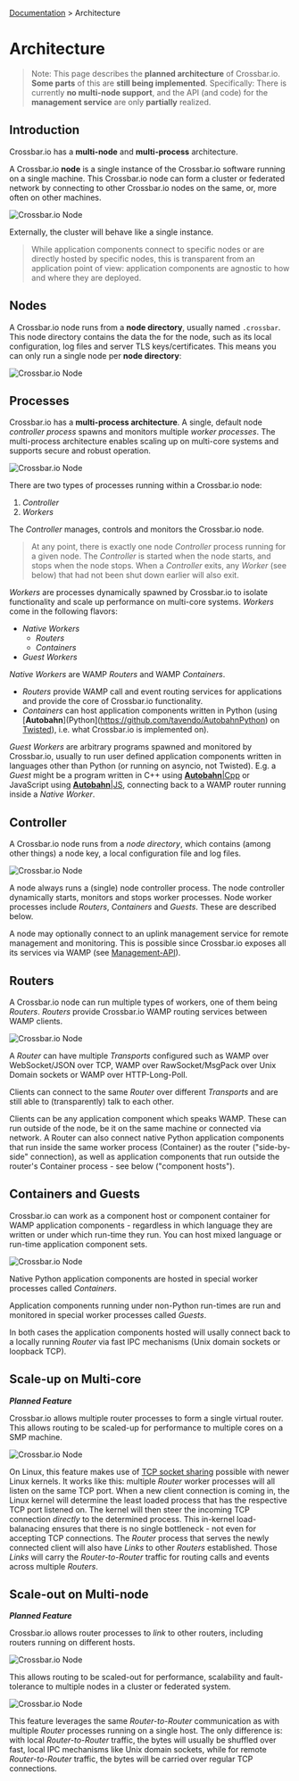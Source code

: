 [Documentation](.) > Architecture

# Architecture

> Note: This page describes the **planned architecture** of Crossbar.io. **Some parts** of this are **still being implemented**. Specifically: There is currently **no multi-node support**, and the API (and code) for the **management service** are only **partially** realized.  


## Introduction

Crossbar.io has a **multi-node** and **multi-process** architecture.

A Crossbar.io **node** is a single instance of the Crossbar.io software running on a single machine. This Crossbar.io node can form a cluster or federated network by connecting to other Crossbar.io nodes on the same, or, more often on other machines.

![Crossbar.io Node](/static/img/docs/gen/crossbar_deployment_00.png)

Externally, the cluster will behave like a single instance.

>While application components connect to specific nodes or are directly hosted by specific nodes, this is transparent from an application point of view: application components are agnostic to how and where they are deployed.

## Nodes

A Crossbar.io node runs from a **node directory**, usually named `.crossbar`. This node directory contains the data the for the node, such as its local configuration, log files and server TLS keys/certificates. This means you can only run a single node per **node directory**:

![Crossbar.io Node](/static/img/docs/gen/crossbar_deployment_00b.png)

## Processes

Crossbar.io has a **multi-process architecture**. A single, default node *controller process* spawns and monitors multiple *worker processes*. The multi-process architecture enables scaling up on multi-core systems and supports secure and robust operation.

![Crossbar.io Node](/static/img/docs/gen/crossbar_deployment_00c.png)

There are two types of processes running within a Crossbar.io node:

 1. *Controller*
 2. *Workers*

The *Controller* manages, controls and monitors the Crossbar.io node.

>At any point, there is exactly one node *Controller* process running for a given node. The *Controller* is started when the node starts, and stops when the node stops. When a *Controller* exits, any *Worker* (see below) that had not been shut down earlier will also exit.

*Workers* are processes dynamically spawned by Crossbar.io to isolate functionality and scale up performance on multi-core systems. *Workers* come in the following flavors:

 * *Native Workers*
     * *Routers*
     * *Containers*
 * *Guest Workers*

*Native Workers* are WAMP *Routers* and WAMP *Containers*. 

* *Routers* provide WAMP call and event routing services for applications and provide the core of Crossbar.io functionality. 
* *Containers* can host application components written in Python (using [**Autobahn**](Python](https://github.com/tavendo/AutobahnPython) on [Twisted](http://twistedmatrix.com/)), i.e. what Crossbar.io is implemented on).

*Guest Workers* are arbitrary programs spawned and monitored by Crossbar.io, usually to run user defined application components written in languages other than Python (or running on asyncio, not Twisted). E.g. a *Guest* might be a program written in C++ using [**Autobahn**|Cpp](https://github.com/tavendo/AutobahnCpp) or JavaScript using [**Autobahn**|JS](https://github.com/tavendo/AutobahnJS), connecting back to a WAMP router running inside a *Native Worker*.


## Controller

A Crossbar.io node runs from a *node directory*, which contains (among other things) a node key, a local configuration file and log files. 

![Crossbar.io Node](/static/img/docs/gen/crossbar_deployment_01.png)

A node always runs a (single) node controller process. The node controller dynamically starts, monitors and stops worker processes. Node worker processes include *Routers*, *Containers* and *Guests*. These are described below.

A node may optionally connect to an uplink management service for remote management and monitoring. This is possible since Crossbar.io exposes all its services via WAMP (see [Management-API](Management-API)).


## Routers

A Crossbar.io  node can run multiple types of workers, one of them being *Routers*. *Routers* provide Crossbar.io  WAMP routing services between WAMP clients.

![Crossbar.io Node](/static/img/docs/gen/crossbar_deployment_02.png)

A *Router* can have multiple *Transports* configured such as WAMP over WebSocket/JSON over TCP, WAMP over RawSocket/MsgPack over Unix Domain sockets or WAMP over HTTP-Long-Poll. 

Clients can connect to the same *Router* over different *Transports* and are still able to (transparently) talk to each other.

Clients can be any application component which speaks WAMP. These can run outside of the node, be it on the same machine or connected via network. A Router can also connect native Python application components that run inside the same worker process (Container) as the router ("side-by-side" connection), as well as application components that run outside the router's Container process - see below ("component hosts").


## Containers and Guests

Crossbar.io can work as a component host or component container for WAMP application components - regardless in which language they are written or under which run-time they run. You can host mixed language or run-time application component sets.

![Crossbar.io Node](/static/img/docs/gen/crossbar_deployment_03.png)

Native Python application components are hosted in special worker processes called *Containers*. 

Application components running under non-Python run-times are run and monitored in special worker processes called *Guests*. 

In both cases the application components hosted will usally connect back to a locally running *Router* via fast IPC mechanisms (Unix domain sockets or loopback TCP).

## Scale-up on Multi-core

***Planned Feature***

Crossbar.io allows multiple router processes to form a single virtual router. This allows routing to be scaled-up for performance to multiple cores on a SMP machine.

![Crossbar.io Node](/static/img/docs/gen/crossbar_deployment_04.png)

On Linux, this feature makes use of [TCP socket sharing](http://lwn.net/Articles/542629/) possible with newer Linux kernels. It works like this: multiple *Router* worker processes will all listen on the same TCP port. When a new client connection is coming in, the Linux kernel will determine the least loaded process that has the respective TCP port listened on. The kernel will then steer the incoming TCP connection *directly* to the determined process. This in-kernel load-balanacing ensures that there is no single bottleneck - not even for accepting TCP connections. The *Router* process that serves the newly connected client will also have *Links* to other *Routers* established. Those *Links* will carry the *Router-to-Router* traffic for routing calls and events across multiple *Routers*.

## Scale-out on Multi-node

***Planned Feature***

Crossbar.io allows router processes to *link* to other routers, including routers running on different hosts. 

![Crossbar.io Node](/static/img/docs/gen/crossbar_deployment_08.png)

This allows routing to be scaled-out for performance, scalability and fault-tolerance to multiple nodes in a cluster or federated system.

![Crossbar.io Node](/static/img/docs/gen/crossbar_deployment_05.png)

This feature leverages the same *Router-to-Router* communication as with multiple *Router* processes running on a single host. The only difference is: with local *Router-to-Router* traffic, the bytes will usually be shuffled over fast, local IPC mechanisms like Unix domain sockets, while for remote *Router-to-Router* traffic, the bytes will be carried over regular TCP connections.

